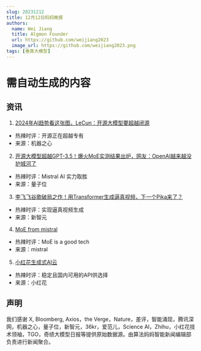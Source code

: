 ```yaml
---
slug: 20231212
title: 12月12日妈妈晚报
authors:
  name: Wei Jiang
  title: Algmon Founder
  url: https://github.com/weijiang2023
  image_url: https://github.com/weijiang2023.png
tags: [垂类大模型]
---
```


# 需自动生成的内容
## 资讯

1. [2024年AI趋势看这张图，LeCun：开源大模型要超越闭源](https://mp.weixin.qq.com/s/TjZ9EsP7PLdzorG2HAVGzg)
* 热辣时评：开源正在超越专有
* 来源：机器之心

2. [开源大模型超越GPT-3.5！爆火MoE实测结果出炉，网友：OpenAI越来越没护城河了](https://mp.weixin.qq.com/s/t_zdSjpoCE8PZ9FeMM0sfw)
* 热辣时评：Mistral AI 实力取胜
* 来源：量子位

3. [李飞飞谷歌破局之作！用Transformer生成逼真视频，下一个Pika来了？](https://mp.weixin.qq.com/s/T4wGCB2aX-3eilUakKFJtw)
* 热辣时评：实现逼真视频生成
* 来源：新智元

4. [MoE from mistral](https://mistral.ai/news/mixtral-of-experts/)
* 热辣时评：MoE is a good tech
* 来源：mistral

5. [小红花生成式AI云](https://apigpt.xhh.club/)
* 热辣时评：稳定且国内可用的API供选择
* 来源：小红花

## 声明

我们感谢 X, Bloomberg, Axios，the Verge，Nature，差评，智能涌现，腾讯深网，机器之心，量子位，新智元，36kr，爱范儿，Science AI，Zhihu，小红花技术领袖，TGO，奇绩大模型日报等提供原始数据源。由算法妈妈智能新闻编辑部负责进行新闻聚合。